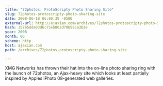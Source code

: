 ```yaml
---
title: "72photos: ProtoScripty Photo Sharing Site"
slug: 72photos-protoscripty-photo-sharing-site
date: 2008-06-18 06:00:39 -0500
external-url: http://ajaxian.com/archives/72photos-protoscripty-photo-sharing-site
hash: 15765dda03d6c75eb802d70b58ca3b2e
year: 2008
month: 06
scheme: http
host: ajaxian.com
path: /archives/72photos-protoscripty-photo-sharing-site

---
```


XMG Networks has thrown their hat into the on-line photo sharing ring with the launch of 72photos, an Ajax-heavy site which looks at least partially inspired by Apples iPhoto 08-generated web galleries.
